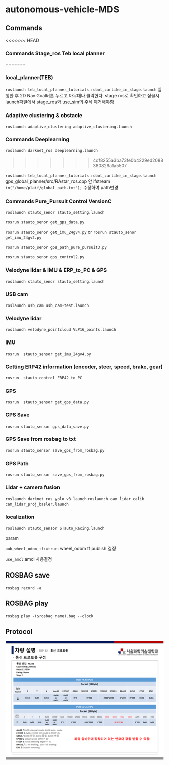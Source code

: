 # autonomous-vehicle-MDS


## Commands

<<<<<<< HEAD
### Commands Stage_ros Teb local planner
=======
### local_planner(TEB)
``roslaunch teb_local_planner_tutorials robot_carlike_in_stage.launch``
실행한 후 2D Nav Goal버튼 누르고 아무대나 클릭한다.
stage ros로 확인하고 싶을시 launch파일에서 stage_ros와 use_sim의 주석 제거해야함

### Adaptive clustering & obstacle
``roslaunch adaptive_clustering adaptive_clustering.launch``

### Commands Deeplearning
``roslaunch darknet_ros deeplearning.launch``
>>>>>>> 4df8255a3ba73fe0b4229ed2088380829a1a5507

``roslaunch teb_local_planner_tutorials robot_carlike_in_stage.launch``
gps_global_planner/src/RAstar_ros.cpp 안 ifstream ``in("/home/plaif/global_path.txt");`` 수정하여 path변경

### Commands Pure_Pursuit Control VersionC

``roslaunch stauto_senor stauto_setting.launch``

``rosrun stauto_senor get_gps_data.py``

``rosrun stauto_senor get_imu_24gv4.py`` or ``rosrun stauto_senor get_imu_24gv2.py``

``rosrun stauto_senor gps_path_pure_pursuit3.py``

``rosrun stauto_senor gps_control2.py``

### Velodyne lidar & IMU & ERP_to_PC & GPS 

``roslaunch stauto_senor stauto_setting.launch``

### USB cam

``roslaunch usb_cam usb_cam-test.launch ``


### Velodyne lidar

``roslaunch velodyne_pointcloud VLP16_points.launch``


### IMU

``rosrun  stauto_sensor get_imu_24gv4.py 
``

### Getting ERP42 information (encoder, steer, speed, brake, gear)

``rosrun  stauto_control ERP42_to_PC
``

### GPS

``rosrun  stauto_sensor get_gps_data.py 
``

### GPS Save

``rosrun stauto_sensor gps_data_save.py 
``

### GPS Save from rosbag to txt

``rosrun stauto_sensor save_gps_from_rosbag.py
``

### GPS Path

``rosrun stauto_sensor save_gps_from_rosbag.py
``

### Lidar + camera fusion

`` roslaunch darknet_ros yolo_v3.launch ``
``roslaunch cam_lidar_calib cam_lidar_proj_basler.launch``

### localization

``roslaunch stauto_sensor STauto_Racing.launch``

param

``pub_wheel_odom_tf:=true``: wheel_odom tf publish 결정

``use_amcl``:amcl 사용결정

## ROSBAG save

``rosbag record -a ``


## ROSBAG play

``rosbag play -($rosbag name).bag --clock``

## Protocol

![img](./docs/Protocol_set.png)
